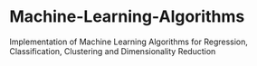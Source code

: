 # Machine-Learning-Algorithms
Implementation of Machine Learning Algorithms for Regression, Classification, Clustering and Dimensionality Reduction
